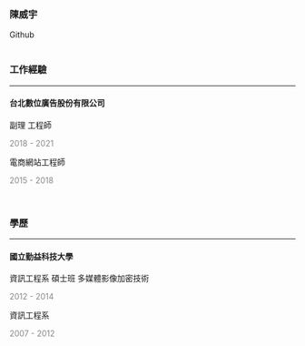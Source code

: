 <!DOCTYPE html>
<html>
<head>
    <meta charset="utf-8">
    <link rel="stylesheet" href="https://cdn.jsdelivr.net/npm/bootstrap@5.1.0/dist/css/bootstrap.min.css" integrity="sha384-KyZXEAg3QhqLMpG8r+8fhAXLRk2vvoC2f3B09zVXn8CA5QIVfZOJ3BCsw2P0p/We" crossorigin="anonymous">
</head>
<body>
    <div class="container-fluid">
        <div class="container">
            <div class="row">
                <div class="col">
                    <picture>
                        <source srcset="https://t3.ftcdn.net/jpg/03/46/83/96/360_F_346839683_6nAPzbhpSkIpb8pmAwufkC7c5eD7wYws.jpg" type="image/svg+xml">
                        <img src="https://t3.ftcdn.net/jpg/03/46/83/96/360_F_346839683_6nAPzbhpSkIpb8pmAwufkC7c5eD7wYws.jpg" class="img-fluid mx-auto" alt="">
                    </picture>
                </div>
                <div class="col-6">
                    <div class="text">
                        <h3>陳威宇</h3>
                    </div>
                </div>
                <div class="col-sm-12">
                    Github
                </div>
            </div>
            <br>
            <div class="row">
                <div class="col-12">
                    <h3>工作經驗</h3>
                </div>
                <hr>
                <div class="row">
                    <h4>台北數位廣告股份有限公司</h4>
                    <div class="col-6">
                        <a>副理 工程師</a>
                        <p><span style="color: #888;">2018 - 2021</span></p>
                    </div>
                    <div class="col-6">
                        <a>電商網站工程師</a>
                        <p><span style="color: #888;">2015 - 2018</span></p>
                    </div>
                </div>
                <div class="col-6">
                </div>
            </div>
            <br>
            <div class="row">
                <div class="col-12">
                    <h3>學歷</h3>
                </div>
                <hr>
                <div class="col-6">
                    <h4>國立勤益科技大學</h4>
                    <a>資訊工程系 碩士班 多媒體影像加密技術</a>
                    <p><span style="color: #888;">2012 - 2014</span></p>
                    <a>資訊工程系</a>
                    <p><span style="color: #888;">2007 - 2012</span></p>
                </div>
                <div class="col-6">
                </div>
            </div>
        </div>
</body>

</html>